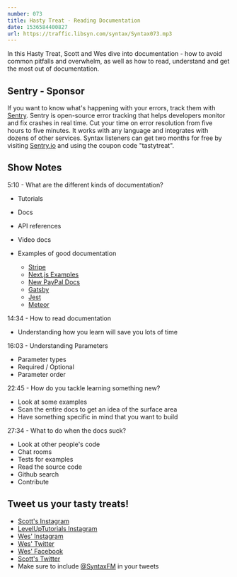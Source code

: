 ```yaml
---
number: 073
title: Hasty Treat - Reading Documentation
date: 1536584400827
url: https://traffic.libsyn.com/syntax/Syntax073.mp3
---
```


In this Hasty Treat, Scott and Wes dive into documentation - how to avoid common pitfalls and overwhelm, as well as how to read, understand and get the most out of documentation.

## Sentry - Sponsor

If you want to know what's happening with your errors, track them with [Sentry](https://sentry.io/). Sentry is open-source error tracking that helps developers monitor and fix crashes in real time. Cut your time on error resolution from five hours to five minutes. It works with any language and integrates with dozens of other services. Syntax listeners can get two months for free by visiting [Sentry.io](https://sentry.io/) and using the coupon code "tastytreat".

## Show Notes

5:10 - What are the different kinds of documentation?

* Tutorials
* Docs
* API references
* Video docs

* Examples of good documentation
  * [Stripe](https://stripe.com/docs)
  * [Next.js Examples](https://github.com/zeit/next.js/tree/canary/examples)
  * [New PayPal Docs](https://developer.paypal.com/docs/)
  * [Gatsby](https://www.gatsbyjs.org/tutorial/part-two/)
  * [Jest](https://jestjs.io/docs/en/getting-started)
  * [Meteor](https://docs.meteor.com/#/basic/)
  

14:34 - How to read documentation

* Understanding how you learn will save you lots of time

16:03 - Understanding Parameters

* Parameter types
* Required / Optional
* Parameter order

22:45 - How do you tackle learning something new?

* Look at some examples
* Scan the entire docs to get an idea of the surface area
* Have something specific in mind that you want to build

27:34 - What to do when the docs suck?

* Look at other people's code
* Chat rooms
* Tests for examples
* Read the source code
* Github search
* Contribute

## Tweet us your tasty treats!

* [Scott's Instagram](https://www.instagram.com/stolinski/)
* [LevelUpTutorials Instagram](https://www.instagram.com/LevelUpTutorials/)
* [Wes' Instagram](https://www.instagram.com/wesbos/)
* [Wes' Twitter](https://twitter.com/wesbos)
* [Wes' Facebook](https://www.facebook.com/wesbos.developer)
* [Scott's Twitter](https://twitter.com/stolinski)
* Make sure to include [@SyntaxFM](https://twitter.com/SyntaxFM) in your tweets